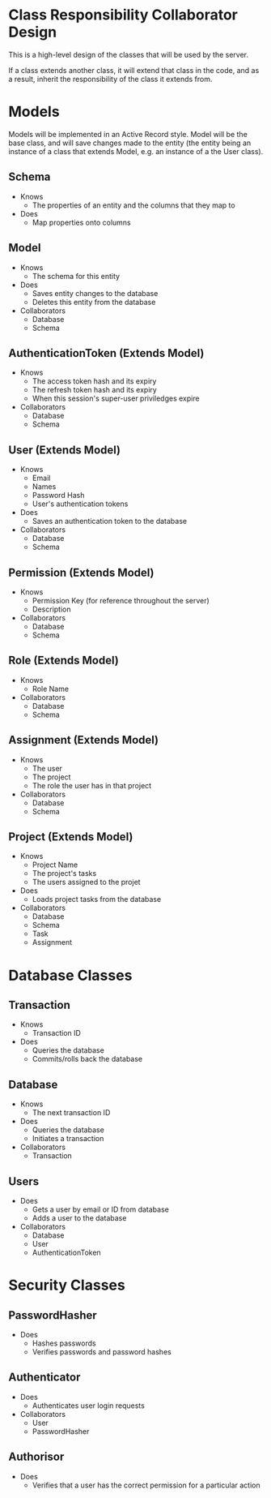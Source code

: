 Class Responsibility Collaborator Design
========================================

This is a high-level design of the classes that will be used by the server.

If a class extends another class, it will extend that class in the code, and as a result, inherit the responsibility of the class it extends from.

Models
======

Models will be implemented in an Active Record style. Model will be the base class, and will save changes made to the entity (the entity being an instance of a class that extends Model, e.g. an instance of a the User class).

Schema
------
* Knows
  * The properties of an entity and the columns that they map to
* Does
  * Map properties onto columns

Model
-----
* Knows
  * The schema for this entity
* Does
  * Saves entity changes to the database
  * Deletes this entity from the database
* Collaborators
  * Database
  * Schema

AuthenticationToken (Extends Model)
-----------------------------------
* Knows
  * The access token hash and its expiry
  * The refresh token hash and its expiry
  * When this session's super-user priviledges expire
* Collaborators
  * Database
  * Schema

User (Extends Model)
--------------------
* Knows
  * Email
  * Names
  * Password Hash
  * User's authentication tokens
* Does
  * Saves an authentication token to the database
* Collaborators
  * Database
  * Schema

Permission (Extends Model)
--------------------------
* Knows
  * Permission Key (for reference throughout the server)
  * Description
* Collaborators
  * Database
  * Schema

Role (Extends Model)
--------------------
* Knows
  * Role Name
* Collaborators
  * Database
  * Schema

Assignment (Extends Model)
--------------------------
* Knows
  * The user
  * The project
  * The role the user has in that project
* Collaborators
  * Database
  * Schema

Project (Extends Model)
-----------------------
* Knows
  * Project Name
  * The project's tasks
  * The users assigned to the projet
* Does
  * Loads project tasks from the database
* Collaborators
  * Database
  * Schema
  * Task
  * Assignment

Database Classes
================

Transaction
-----------
* Knows
  * Transaction ID
* Does
  * Queries the database
  * Commits/rolls back the database

Database
--------
* Knows
  * The next transaction ID
* Does
  * Queries the database
  * Initiates a transaction
* Collaborators
  * Transaction

Users
-----
* Does
  * Gets a user by email or ID from database
  * Adds a user to the database
* Collaborators
  * Database
  * User
  * AuthenticationToken

Security Classes
================

PasswordHasher
--------------
* Does
  * Hashes passwords
  * Verifies passwords and password hashes

Authenticator
-------------
* Does
  * Authenticates user login requests
* Collaborators
  * User
  * PasswordHasher

Authorisor
----------
* Does
  * Verifies that a user has the correct permission for a particular action

